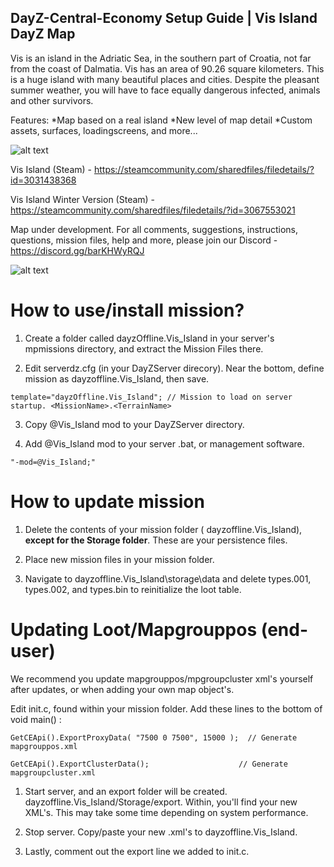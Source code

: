 DayZ-Central-Economy Setup Guide | Vis Island DayZ Map
--------------------------------------------------------------------------------

Vis is an island in the Adriatic Sea, in the southern part of Croatia, not far from the coast of Dalmatia. Vis has an area of ​​90.26 square kilometers. This is a huge island with many beautiful places and cities. Despite the pleasant summer weather, you will have to face equally dangerous infected, animals and other survivors.

Features:
*Map based on a real island
*New level of map detail
*Custom assets, surfaces, loadingscreens, and more...

![alt text](https://i.imgur.com/nvOCB0J.png)

Vis Island (Steam) - https://steamcommunity.com/sharedfiles/filedetails/?id=3031438368

Vis Island Winter Version (Steam) - https://steamcommunity.com/sharedfiles/filedetails/?id=3067553021


Map under development. For all comments, suggestions, instructions, questions, mission files, help and more, please join our Discord - https://discord.gg/barKHWyRQJ


![alt text](https://i.imgur.com/ZuzqlOa.png)

# How to use/install mission?

1. Create a folder called dayzOffline.Vis_Island in your server's mpmissions directory, and extract the Mission Files there.

2. Edit serverdz.cfg (in your DayZServer direcory). Near the bottom, define mission as dayzoffline.Vis_Island, then save.

`template="dayzOffline.Vis_Island"; // Mission to load on server startup. <MissionName>.<TerrainName>`

3. Copy @Vis_Island mod to your DayZServer directory.

4. Add @Vis_Island mod to your server .bat, or management software.

`"-mod=@Vis_Island;"`

# How to update mission

1. Delete the contents of your mission folder ( dayzoffline.Vis_Island), **except for the Storage folder**. These are your persistence files.

2. Place new mission files in your mission folder.

3. Navigate to dayzoffline.Vis_Island\storage\data and delete types.001, types.002, and types.bin to reinitialize the loot table.

# Updating Loot/Mapgrouppos (end-user)

We recommend you update mapgrouppos/mpgroupcluster xml's yourself after updates, or when adding your own map object's.

Edit init.c, found within your mission folder. Add these lines to the bottom of void main() :

`GetCEApi().ExportProxyData( "7500 0 7500", 15000 );  // Generate mapgrouppos.xml`

`GetCEApi().ExportClusterData();                    // Generate mapgroupcluster.xml`

1. Start server, and an export folder will be created. dayzoffline.Vis_Island/Storage/export. Within, you'll find your new XML's. This may take some time depending on system performance.

2. Stop server. Copy/paste your new .xml's to dayzoffline.Vis_Island.

3. Lastly, comment out the export line we added to init.c.
